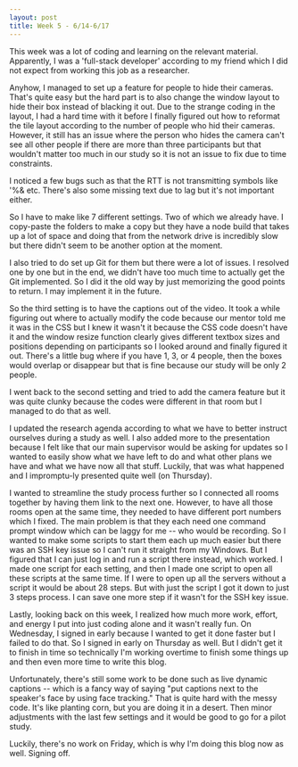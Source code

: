 ```yaml
---
layout: post
title: Week 5 - 6/14-6/17
---
```


This week was a lot of coding and learning on the relevant material. Apparently, I was a 'full-stack developer' according to my friend which I did not expect from working this job as a researcher.

Anyhow, I managed to set up a feature for people to hide their cameras. That's quite easy but the hard part is to also change the window layout to hide their box instead of blacking it out. Due to the strange coding in the layout, I had a hard time with it before I finally figured out how to reformat the tile layout according to the number of people who hid their cameras. However, it still has an issue where the person who hides the camera can't see all other people if there are more than three participants but that wouldn't matter too much in our study so it is not an issue to fix due to time constraints.

I noticed a few bugs such as that the RTT is not transmitting symbols like '%& etc. There's also some missing text due to lag but it's not important either.

So I have to make like 7 different settings. Two of which we already have. I copy-paste the folders to make a copy but they have a node build that takes up a lot of space and doing that from the network drive is incredibly slow but there didn't seem to be another option at the moment.

I also tried to do set up Git for them but there were a lot of issues. I resolved one by one but in the end, we didn't have too much time to actually get the Git implemented. So I did it the old way by just memorizing the good points to return. I may implement it in the future.

So the third setting is to have the captions out of the video. It took a while figuring out where to actually modify the code because our mentor told me it was in the CSS but I knew it wasn't it because the CSS code doesn't have it and the window resize function clearly gives different textbox sizes and positions depending on participants so I looked around and finally figured it out. There's a little bug where if you have 1, 3, or 4 people, then the boxes would overlap or disappear but that is fine because our study will be only 2 people.

I went back to the second setting and tried to add the camera feature but it was quite clunky because the codes were different in that room but I managed to do that as well.

I updated the research agenda according to what we have to better instruct ourselves during a study as well. I also added more to the presentation because I felt like that our main supervisor would be asking for updates so I wanted to easily show what we have left to do and what other plans we have and what we have now all that stuff. Luckily, that was what happened and I impromptu-ly presented quite well (on Thursday).

I wanted to streamline the study process further so I connected all rooms together by having them link to the next one. However, to have all those rooms open at the same time, they needed to have different port numbers which I fixed. The main problem is that they each need one command prompt window which can be laggy for me -- who would be recording. So I wanted to make some scripts to start them each up much easier but there was an SSH key issue so I can't run it straight from my Windows. But I figured that I can just log in and run a script there instead, which worked. I made one script for each setting, and then I made one script to open all these scripts at the same time. If I were to open up all the servers without a script it would be about 28 steps. But with just the script I got it down to just 3 steps process. I can save one more step if it wasn't for the SSH key issue.

Lastly, looking back on this week, I realized how much more work, effort, and energy I put into just coding alone and it wasn't really fun. On Wednesday, I signed in early because I wanted to get it done faster but I failed to do that. So I signed in early on Thursday as well. But I didn't get it to finish in time so technically I'm working overtime to finish some things up and then even more time to write this blog.

Unfortunately, there's still some work to be done such as live dynamic captions -- which is a fancy way of saying "put captions next to the speaker's face by using face tracking." That is quite hard with the messy code. It's like planting corn, but you are doing it in a desert. Then minor adjustments with the last few settings and it would be good to go for a pilot study.

Luckily, there's no work on Friday, which is why I'm doing this blog now as well. Signing off.
